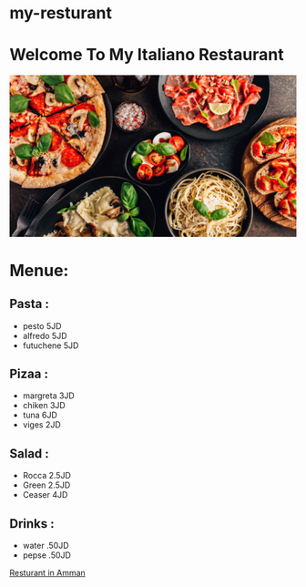 # my-resturant 
# Welcome To My Italiano Restaurant

![restaurant](pic/food.jpg)

# Menue: 
## Pasta :
* pesto   5JD
* alfredo  5JD
* futuchene 5JD

## Pizaa : 
 * margreta 3JD
 * chiken  3JD
 * tuna 6JD
 * viges 2JD 

 ## Salad :
* Rocca 2.5JD
* Green  2.5JD
* Ceaser 4JD 

## Drinks :
* water .50JD
* pepse .50JD

[  Resturant in Amman](https://www.google.com/search?gs_ssp=eJzj4tFP1zc0MimuLCjKMzZgtFI1qDA0NUwyTbM0MEoyMUs0TTK1MqgwTbQ0MzY1MkhKSTY2S0xJ9uLJz8ksy0xUKMisqkoEAHqkE9U&q=olivia+pizza&oq=olvia+&aqs=chrome.6.69i57j46i13j46i13i131i433j0i13j46i13j0i13j46i13i175i199j46i10i13j46i13.6436j0j15&sourceid=chrome&)